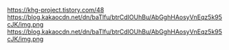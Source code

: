 https://khg-project.tistory.com/48   
https://blog.kakaocdn.net/dn/baTlfu/btrCdIOUhBu/AbGghHAosyVnEqz5k95cJK/img.png   
https://blog.kakaocdn.net/dn/baTlfu/btrCdIOUhBu/AbGghHAosyVnEqz5k95cJK/img.png



